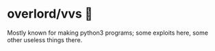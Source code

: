 # overlord/vvs 💸

Mostly known for making python3 programs; some exploits here, some other useless things there.

